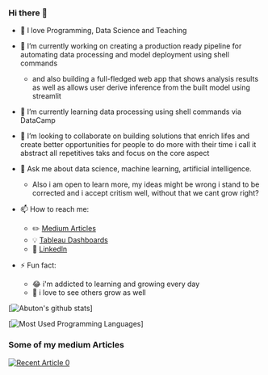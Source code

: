 ### Hi there 👋

- :book: I love Programming, Data Science and Teaching

- 🔭 I’m currently working on creating a production ready pipeline for automating data processing and model deployment using shell commands
  - and also building a full-fledged web app that shows analysis results as well as allows user derive inference from the built model using streamlit
- 🌱 I’m currently learning data processing using shell commands via DataCamp
- 👯 I’m looking to collaborate on building solutions that enrich lifes and create better opportunities for people to do more with their time i call it abstract all repetitives taks and focus on the core aspect
- 💬 Ask me about data science, machine learning, artificial intelligence.
  - Also i am open to learn more, my ideas might be wrong i stand to be corrected and i accept critism well, without that we cant grow right?
- 📫 How to reach me: 
  - :pencil2: [Medium Articles](https://medium.com/@alaroabubakarolayemi_17412)
  - :bulb: [Tableau Dashboards](https://public.tableau.com/profile/abubakar.alaro3266#!/)
  - :office: [Linkedln](https://www.linkedln.com/in/abubakar-olayemi-alaro)
- ⚡ Fun fact: 
  - :joy: i'm addicted to learning and growing every day
  - :pencil: i love to see others grow as well
 
 [![Abuton's github stats](https://github-readme-stats.vercel.app/api?username=Abuton&count_private=true&show_icons=true&theme=radical&hide_rank=false)]
 
 [![Most Used Programming Languages](https://github-readme-stats.vercel.app/api/top-langs/?username=Abuton)]
 
 ### Some of my medium Articles
 <a target="_blank" href="https://gtihub-readme-medium-recent-article.vercel.app/medium/@Abuton"><img src="https://github-readme-medium-recent-article.vercel.app/medium/@Abuton/0" alt="Recent Article 0">
